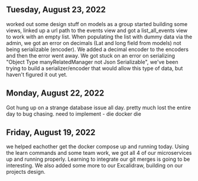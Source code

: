 


## Tuesday, August 23, 2022

worked out some design stuff on models as a group
started building some views, linked up a url path to the events view and got a list_all_events view to work with an empty list. When populating the list with dummy data via the admin, we got an error on decimals (Lat and long field from models) not being serializable (encoder). We added a decimal encoder to the encoders and then the error went away. We got stuck on an error on serializing "Object Type manyRelatedManager not Json Serializable", we've been trying to build a serializer/encoder that would allow this type of data, but haven't 
figured it out yet.

## Monday, August 22, 2022

Got hung up on a strange database issue all day.
pretty much lost the entire day to bug chasing.
need to implement - die docker die

## Friday, August 19, 2022
we helped eachother get the docker compose up and running today. Using the learn commands and some team work, we got all 4 of our microservices up and running properly. Learning to integrate our git merges is going to be interesting. We also added some more to our Excalidraw, building on our projects design.
